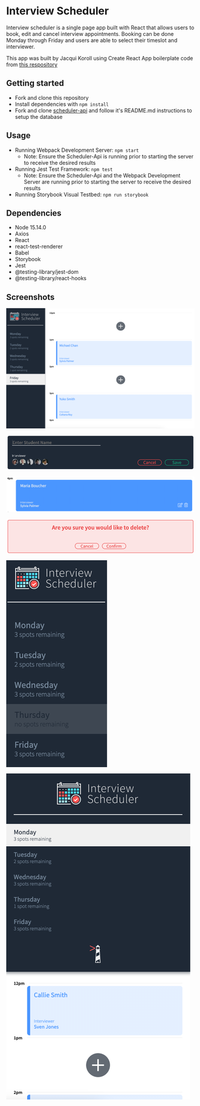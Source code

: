 # Interview Scheduler

Interview scheduler is a single page app built with React that allows users to book, edit and cancel interview appointments. Booking can be done Monday through Friday and users are able to select their timeslot and interviewer.

This app was built by Jacqui Koroll using Create React App boilerplate code from [this respository](https://github.com/lighthouse-labs/scheduler/)

## Getting started

- Fork and clone this repository
- Install dependencies with `npm install`
- Fork and clone [scheduler-api](https://github.com/lighthouse-labs/scheduler-api) and follow it's README.md instructions to setup the database

## Usage

- Running Webpack Development Server: ```npm start```
  - Note: Ensure the Scheduler-Api is running prior to starting the server to receive the desired results
- Running Jest Test Framework: ```npm test```
  - Note: Ensure the Scheduler-Api and the Webpack Development Server are running prior to starting the server to receive the desired results
- Running Storybook Visual Testbed: ```npm run storybook```


## Dependencies

- Node 15.14.0
- Axios
- React
- react-test-renderer
- Babel
- Storybook
- Jest
- @testing-library/jest-dom
- @testing-library/react-hooks

## Screenshots

!["Desktop View"](https://github.com/Jacquiiii/scheduler/blob/master/docs/DesktopView.png)

!["Create interview"](https://github.com/Jacquiiii/scheduler/blob/master/docs/CreateInterview.png)

!["Booked interview"](https://github.com/Jacquiiii/scheduler/blob/master/docs/BookedInterview.png)

!["Cancel interview"](https://github.com/Jacquiiii/scheduler/blob/master/docs/CancelInterview.png)

!["Spots remaining each day"](https://github.com/Jacquiiii/scheduler/blob/master/docs/SpotsRemaining.png)

!["Mobile View"](https://github.com/Jacquiiii/scheduler/blob/master/docs/MobileView.png)

